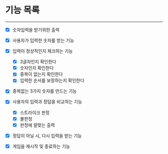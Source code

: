 # 기능 목록

---
- [x] 숫자입력을 받기위한 출력
- [x] 사용자가 입력한 숫자를 받는 기능
- [x] 입력이 정상적인지 체크하는 기능
  - [x] 3글자인지 확인한다
  - [x] 숫자인지 확인한다
  - [x] 중복이 없는지 확인한다
  - [x] 입력한 순서를 보장하는지 확인한다
- [x] 중복없는 3가지 숫자를 만드는 기능
- [x] 사용자의 입력과 정답을 비교하는 기능
  - [x] 스트라이크 판정
  - [x] 볼판정
  - [x] 판정에 알맞는 출력
- [x] 정답이 아닐 시, 다시 입력을 받는 기능
- [x] 게임을 재시작 및 종료하는 기능

